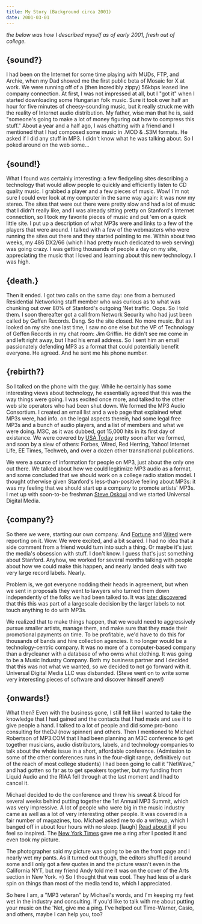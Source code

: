 ```yaml
---
title: My Story (Background circa 2001)
date: 2001-03-01
---
```

_the below was how I described myself as of early 2001, fresh out of college._

## {sound?}

I had been on the Internet for some time playing with MUDs, FTP, and Archie, when my Dad showed me the first public beta of Mosaic for X at work. We were running off of a (then incredibly zippy) 56kbps leased line company connection. At first, I was not impressed at all, but I "got it" when I started downloading some Hungarian folk music. Sure it took over half an hour for five minutes of cheesy-sounding music, but it really struck me with the reality of Internet audio distribution. My father, wise man that he is, said "someone's going to make a lot of money figuring out how to compress this stuff." About a year and a half ago, I was chatting with a friend and I mentioned that I had composed some music in .MOD & .S3M formats. He asked if I did any stuff in MP3. I didn't know what he was talking about. So I poked around on the web some...

## {sound!}

What I found was certainly interesting: a few fledgeling sites describing a technology that would allow people to quickly and efficiently listen to CD quality music. I grabbed a player and a few pieces of music. Wow! I'm not sure I could ever look at my computer in the same way again: it was now my stereo. The sites that were out there were pretty slow and had a lot of music that I didn't really like, and I was already sitting pretty on Stanford's Internet connection, so I took my favorite pieces of music and put 'em on a quick little site. I put up a description of what MP3s were and links to a few of the players that were around. I talked with a few of the webmasters who were running the sites out there and they started pointing to me. Within about two weeks, my 486 DX2/66 (which I had pretty much dedicated to web serving) was going crazy. I was getting thousands of people a day on my site, appreciating the music that I loved and learning about this new technology. I was high.

## {death.}

Then it ended. I got two calls on the same day: one from a bemused Residential Networking staff member who was curious as to what was chunking out over 80% of Stanford's outgoing 'Net traffic. Oops. So I told them. I soon thereafter got a call from Network Security who had just been called by Geffen Records. Dang. So the site closed. No more music. But as I looked on my site one last time, I saw no one else but the VP of Technology of Geffen Records in my chat room: Jim Griffin. He didn't see me come in and left right away, but I had his email address. So I sent him an email passionately defending MP3 as a format that could potentially benefit everyone. He agreed. And he sent me his phone number.

## {rebirth?}

So I talked on the phone with the guy. While he certainly has some interesting views about technology, he essentially agreed that this was the way things were going. I was excited once more, and talked to the other web site operators who had been shut down. We formed the MP3 Audio Consortium. I created an email list and a web page that explained what MP3s were, had info. on the legal aspects therein, had some legal free MP3s and a bunch of audio players, and a list of members and what we were doing. M3C, as it was dubbed, got 15,000 hits in its first day of existance. We were covered by [USA Today](http://web.archive.org/web/20011110223516/http://www.usatoday.com/life/cyber/tech/cta554.htm) pretty soon after we formed, and soon by a slew of others: Forbes, Wired, Red Herring, Yahoo! Internet Life, EE Times, Techweb, and over a dozen other transnational publications.

We were a source of information for people on MP3, just about the only one out there. We talked about how we could legitimize MP3 audio as a format, and some concluded that we should work on a college radio station model. I thought otherwise given Stanford's less-than-positive feeling about MP3s: it was my feeling that we should start up a company to promote artists' MP3s. I met up with soon-to-be freshman [Steve Oskoui](http://oskoui.com/) and we started Universal Digital Media.

## {company?}

So there we were, starting our own company. And [Fortune](http://web.archive.org/web/19990418104526/http://www.pathfinder.com/fortune/1997/970707/sta.html) and [Wired](http://web.archive.org/web/20030326004229/http://www.wired.com/news/culture/0,1284,8399,00.html) were reporting on it. Wow. We were excited, and a bit scared. I had no idea that a side comment from a friend would turn into such a thing. Or maybe it's just the media's obsession with stuff. I don't know. I guess that's just something about Stanford. Anyhow, we worked for several months talking with people about how we could make this happen, and nearly landed deals with two very large record labels. Nearly.

Problem is, we got everyone nodding their heads in agreement, but when we sent in proposals they went to lawyers who turned them down independently of the folks we had been talked to. It was [later discovered](http://web.archive.org/web/20011121090525/http://mp3.com/news/075.html) that this this was part of a largescale decision by the larger labels to not touch anything to do with MP3s.

We realized that to make things happen, that we would need to aggressively pursue smaller artists, manage them, and make sure that they made their promotional payments on time. To be profitable, we'd have to do this for thousands of bands and hire collection agencies. It no longer would be a technology-centric company. It was no more of a computer-based company than a drycleaner with a database of who owns what clothing. It was going to be a Music Industry Company. Both my business partner and I decided that this was not what we wanted, so we decided to not go forward with it. Universal Digital Media LLC was disbanded. (Steve went on to write some very interesting pieces of software and discover himself anew!)

## {onwards!}

What then? Even with the business gone, I still felt like I wanted to take the knowledge that I had gained and the contacts that I had made and use it to give people a hand. I talked to a lot of people and did some pro-bono consulting for theDJ (now spinner) and others. Then I mentioned to Michael Robertson of MP3.COM that I had been planning an M3C conference to get together musicians, audio distributors, labels, and technology companies to talk about the whole issue in a short, affordable conference. (Admission to some of the other conferences runs in the four-digit range, definitively out of the reach of most college students) I had been going to call it "NetWave," and had gotten so far as to get speakers together, but my funding from Liquid Audio and the RIAA fell through at the last moment and I had to cancel it.

Michael decided to do the conference and threw his sweat & blood for several weeks behind putting together the 1st Annual MP3 Summit, which was very impressive. A lot of people who were big in the music industry came as well as a lot of very interesting other people. It was covered in a fair number of magazines, too. Michael asked me to do a writeup, which I banged off in about four hours with no sleep. [laugh] [Read about it](http://web.archive.org/web/20011121091047/http://mp3.com/news/064.html) if you feel so inspired. The [New York Times](https://www.nytimes.com/1998/07/16/arts/records-and-cd-s-how-quaint-digital-distribution-of-music-is-spreading.html?searchResultPosition=3) gave me a ring after I posted it and even took my picture.

The photographer said my picture was going to be on the front page and I nearly wet my pants. As it turned out though, the editors shuffled it around some and I only got a few quotes in and the picture wasn't even in the California NYT, but my friend Andy told me it was on the cover of the Arts section in New York. =) So I thought that was cool. They had less of a dark spin on things than most of the media tend to, which I appreciated.

So here I am, a "MP3 veteran" by Michael's words, and I'm keeping my feet wet in the industry and consulting. If you'd like to talk with me about putting your music on the 'Net, give me a ping. I've helped out Time-Warner, Casio, and others, maybe I can help you, too?

### </story>